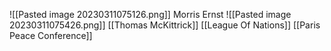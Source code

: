 ![[Pasted image 20230311075126.png]] Morris Ernst
![[Pasted image 20230311075426.png]]
[[Thomas McKittrick]]
[[League Of Nations]]
[[Paris Peace Conference]]